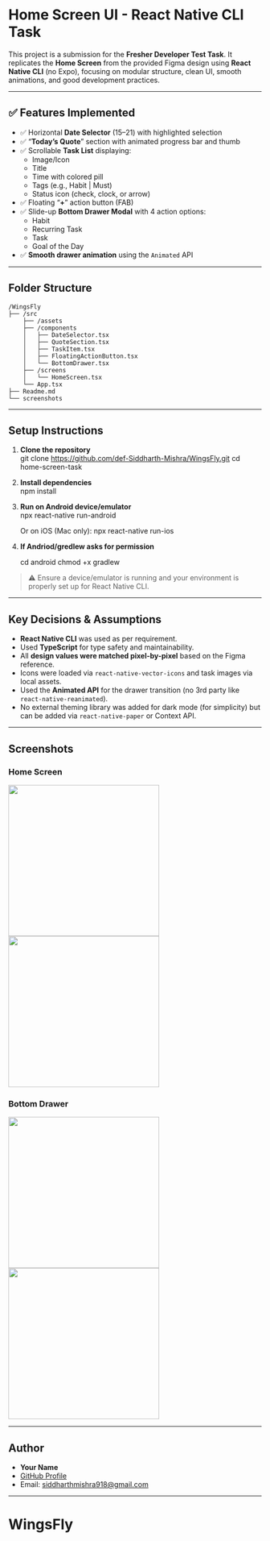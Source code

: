 # Home Screen UI - React Native CLI Task

This project is a submission for the **Fresher Developer Test Task**. It replicates the **Home Screen** from the provided Figma design using **React Native CLI** (no Expo), focusing on modular structure, clean UI, smooth animations, and good development practices.

---

## ✅ Features Implemented

- ✅ Horizontal **Date Selector** (15–21) with highlighted selection
- ✅ “**Today’s Quote**” section with animated progress bar and thumb
- ✅ Scrollable **Task List** displaying:
  - Image/Icon
  - Title
  - Time with colored pill
  - Tags (e.g., Habit | Must)
  - Status icon (check, clock, or arrow)
- ✅ Floating “**+**” action button (FAB)
- ✅ Slide-up **Bottom Drawer Modal** with 4 action options:
  - Habit
  - Recurring Task
  - Task
  - Goal of the Day
- ✅ **Smooth drawer animation** using the `Animated` API

---

## Folder Structure

```
/WingsFly
├── /src 
    ├── /assets                  
    ├── /components
    │   ├── DateSelector.tsx
    │   ├── QuoteSection.tsx
    │   ├── TaskItem.tsx
    │   ├── FloatingActionButton.tsx
    │   └── BottomDrawer.tsx
    ├── /screens
    │   └── HomeScreen.tsx
    └── App.tsx
├── Readme.md
└── screenshots
```

---

## Setup Instructions

1. **Clone the repository**  
   git clone https://github.com/def-Siddharth-Mishra/WingsFly.git
   cd home-screen-task

2. **Install dependencies**  
   npm install

3. **Run on Android device/emulator**  
   npx react-native run-android

   Or on iOS (Mac only):
   npx react-native run-ios

3. **If Andriod/gredlew asks for permission**  

   cd android
   chmod +x gradlew

> ⚠️ Ensure a device/emulator is running and your environment is properly set up for React Native CLI.

---

##  Key Decisions & Assumptions

- **React Native CLI** was used as per requirement.
- Used **TypeScript** for type safety and maintainability.
- All **design values were matched pixel-by-pixel** based on the Figma reference.
- Icons were loaded via `react-native-vector-icons` and task images via local assets.
- Used the **Animated API** for the drawer transition (no 3rd party like `react-native-reanimated`).
- No external theming library was added for dark mode (for simplicity) but can be added via `react-native-paper` or Context API.

---


##  Screenshots

###  Home Screen

<img src="/screenshots/Screenshot_1752070594.png" width="300" />
<img src="/screenshots/Screenshot_1752070618.png" width="300" />


###  Bottom Drawer

<img src="/screenshots/Screenshot_1752070604.png" width="300" />
<img src="/screenshots/Screenshot_1752070627.png" width="300" />


---

##  Author

- **Your Name**  
- [GitHub Profile](https://github.com/def-Siddharth-Mishra)  
- Email: siddharthmishra918@gmail.com

---

# WingsFly
